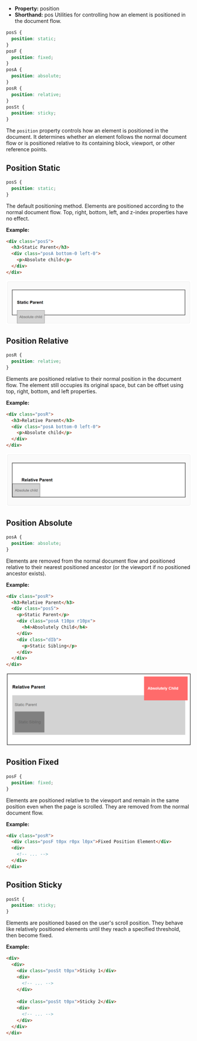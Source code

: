 - **Property:** position
- **Shorthand:** pos
  Utilities for controlling how an element is positioned in the document flow.

```css
posS {
  position: static;
}
posF {
  position: fixed;
}
posA {
  position: absolute;
}
posR {
  position: relative;
}
posSt {
  position: sticky;
}
```

The `position` property controls how an element is positioned in the document. It determines whether an element follows the normal document flow or is positioned relative to its containing block, viewport, or other reference points.

## Position Static

```css
posS {
  position: static;
}
```

The default positioning method. Elements are positioned according to the normal document flow. Top, right, bottom, left, and z-index properties have no effect.

**Example:**

```html
<div class="posS">
  <h3>Static Parent</h3>
  <div class="posA bottom-0 left-0">
    <p>Absolute child</p>
  </div>
</div>
```

![Static positioning example](./img/position/static.png)

## Position Relative

```css
posR {
  position: relative;
}
```

Elements are positioned relative to their normal position in the document flow. The element still occupies its original space, but can be offset using top, right, bottom, and left properties.

**Example:**

```html
<div class="posR">
  <h3>Relative Parent</h3>
  <div class="posA bottom-0 left-0">
    <p>Absolute child</p>
  </div>
</div>
```

![Relative positioning example](./img/position/relative.png)

## Position Absolute

```css
posA {
  position: absolute;
}
```

Elements are removed from the normal document flow and positioned relative to their nearest positioned ancestor (or the viewport if no positioned ancestor exists).

**Example:**

```html
<div class="posR">
  <h3>Relative Parent</h3>
  <div class="posS">
    <p>Static Parent</p>
    <div class="posA t10px r10px">
      <h4>Absolutely Child</h4>
    </div>
    <div class="dIb">
      <p>Static Sibling</p>
    </div>
  </div>
</div>
```

![Absolute positioning example](./img/position/absolute.png)

## Position Fixed

```css
posF {
  position: fixed;
}
```

Elements are positioned relative to the viewport and remain in the same position even when the page is scrolled. They are removed from the normal document flow.

**Example:**

```html
<div class="posR">
  <div class="posF t0px r0px l0px">Fixed Position Element</div>
  <div>
    <!-- ... -->
  </div>
</div>
```

## Position Sticky

```css
posSt {
  position: sticky;
}
```

Elements are positioned based on the user's scroll position. They behave like relatively positioned elements until they reach a specified threshold, then become fixed.

**Example:**

```html
<div>
  <div>
    <div class="posSt t0px">Sticky 1</div>
    <div>
      <!-- ... -->
    </div>

    <div class="posSt t0px">Sticky 2</div>
    <div>
      <!-- ... -->
    </div>
  </div>
</div>
```
